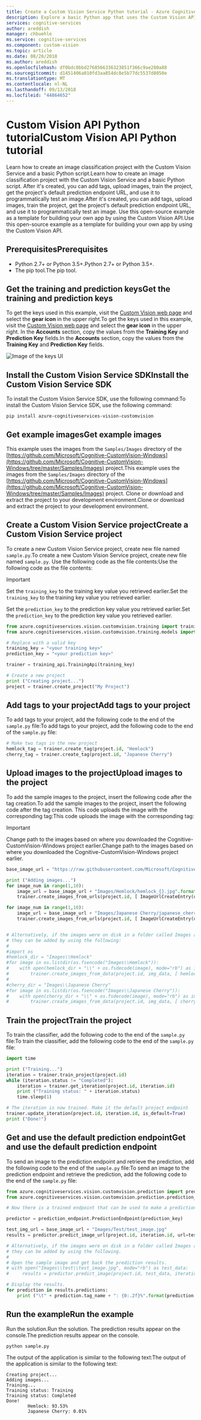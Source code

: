 ```yaml
---
title: Create a Custom Vision Service Python tutorial - Azure Cognitive Services | Microsoft Docs
description: Explore a basic Python app that uses the Custom Vision API in Microsoft Cognitive Services. Create a project, add tags, upload images, train your project, and make a prediction using the default endpoint.
services: cognitive-services
author: areddish
manager: chbuehle
ms.service: cognitive-services
ms.component: custom-vision
ms.topic: article
ms.date: 08/28/2018
ms.author: areddish
ms.openlocfilehash: df0bdc0bbd2768566336323851f366c9ae280a88
ms.sourcegitcommit: d1451406a010fd3aa854dc8e5b77dc5537d8050e
ms.translationtype: MT
ms.contentlocale: nl-NL
ms.lasthandoff: 09/13/2018
ms.locfileid: "44864652"
---
```

# <a name="custom-vision-api-python-tutorial"></a><span data-ttu-id="c1ea4-104">Custom Vision API Python tutorial</span><span class="sxs-lookup"><span data-stu-id="c1ea4-104">Custom Vision API Python tutorial</span></span>

<span data-ttu-id="c1ea4-105">Learn how to create an image classification project with the Custom Vision Service and a basic Python script.</span><span class="sxs-lookup"><span data-stu-id="c1ea4-105">Learn how to create an image classification project with the Custom Vision Service and a basic Python script.</span></span> <span data-ttu-id="c1ea4-106">After it's created, you can add tags, upload images, train the project, get the project's default prediction endpoint URL, and use it to programmatically test an image.</span><span class="sxs-lookup"><span data-stu-id="c1ea4-106">After it's created, you can add tags, upload images, train the project, get the project's default prediction endpoint URL, and use it to programmatically test an image.</span></span> <span data-ttu-id="c1ea4-107">Use this open-source example as a template for building your own app by using the Custom Vision API.</span><span class="sxs-lookup"><span data-stu-id="c1ea4-107">Use this open-source example as a template for building your own app by using the Custom Vision API.</span></span>



## <a name="prerequisites"></a><span data-ttu-id="c1ea4-108">Prerequisites</span><span class="sxs-lookup"><span data-stu-id="c1ea4-108">Prerequisites</span></span>

- <span data-ttu-id="c1ea4-109">Python 2.7+ or Python 3.5+.</span><span class="sxs-lookup"><span data-stu-id="c1ea4-109">Python 2.7+ or Python 3.5+.</span></span>
- <span data-ttu-id="c1ea4-110">The pip tool.</span><span class="sxs-lookup"><span data-stu-id="c1ea4-110">The pip tool.</span></span>

## <a name="get-the-training-and-prediction-keys"></a><span data-ttu-id="c1ea4-111">Get the training and prediction keys</span><span class="sxs-lookup"><span data-stu-id="c1ea4-111">Get the training and prediction keys</span></span>

<span data-ttu-id="c1ea4-112">To get the keys used in this example, visit the [Custom Vision web page](https://customvision.ai) and select the __gear icon__ in the upper right.</span><span class="sxs-lookup"><span data-stu-id="c1ea4-112">To get the keys used in this example, visit the [Custom Vision web page](https://customvision.ai) and select the __gear icon__ in the upper right.</span></span> <span data-ttu-id="c1ea4-113">In the __Accounts__ section, copy the values from the __Training Key__ and __Prediction Key__ fields.</span><span class="sxs-lookup"><span data-stu-id="c1ea4-113">In the __Accounts__ section, copy the values from the __Training Key__ and __Prediction Key__ fields.</span></span>

![Image of the keys UI](./media/python-tutorial/training-prediction-keys.png)

## <a name="install-the-custom-vision-service-sdk"></a><span data-ttu-id="c1ea4-115">Install the Custom Vision Service SDK</span><span class="sxs-lookup"><span data-stu-id="c1ea4-115">Install the Custom Vision Service SDK</span></span>

<span data-ttu-id="c1ea4-116">To install the Custom Vision Service SDK, use the following command:</span><span class="sxs-lookup"><span data-stu-id="c1ea4-116">To install the Custom Vision Service SDK, use the following command:</span></span>

```
pip install azure-cognitiveservices-vision-customvision
```

## <a name="get-example-images"></a><span data-ttu-id="c1ea4-117">Get example images</span><span class="sxs-lookup"><span data-stu-id="c1ea4-117">Get example images</span></span>

<span data-ttu-id="c1ea4-118">This example uses the images from the `Samples/Images` directory of the [https://github.com/Microsoft/Cognitive-CustomVision-Windows](https://github.com/Microsoft/Cognitive-CustomVision-Windows/tree/master/Samples/Images) project.</span><span class="sxs-lookup"><span data-stu-id="c1ea4-118">This example uses the images from the `Samples/Images` directory of the [https://github.com/Microsoft/Cognitive-CustomVision-Windows](https://github.com/Microsoft/Cognitive-CustomVision-Windows/tree/master/Samples/Images) project.</span></span> <span data-ttu-id="c1ea4-119">Clone or download and extract the project to your development environment.</span><span class="sxs-lookup"><span data-stu-id="c1ea4-119">Clone or download and extract the project to your development environment.</span></span>

## <a name="create-a-custom-vision-service-project"></a><span data-ttu-id="c1ea4-120">Create a Custom Vision Service project</span><span class="sxs-lookup"><span data-stu-id="c1ea4-120">Create a Custom Vision Service project</span></span>

<span data-ttu-id="c1ea4-121">To create a new Custom Vision Service project, create new file named `sample.py`.</span><span class="sxs-lookup"><span data-stu-id="c1ea4-121">To create a new Custom Vision Service project, create new file named `sample.py`.</span></span> <span data-ttu-id="c1ea4-122">Use the following code as the file contents:</span><span class="sxs-lookup"><span data-stu-id="c1ea4-122">Use the following code as the file contents:</span></span>

> [!IMPORTANT]
> <span data-ttu-id="c1ea4-123">Set the `training_key` to the training key value you retrieved earlier.</span><span class="sxs-lookup"><span data-stu-id="c1ea4-123">Set the `training_key` to the training key value you retrieved earlier.</span></span>
>
> <span data-ttu-id="c1ea4-124">Set the `prediction_key` to the prediction key value you retrieved earlier.</span><span class="sxs-lookup"><span data-stu-id="c1ea4-124">Set the `prediction_key` to the prediction key value you retrieved earlier.</span></span>

```python
from azure.cognitiveservices.vision.customvision.training import training_api
from azure.cognitiveservices.vision.customvision.training.models import ImageUrlCreateEntry

# Replace with a valid key
training_key = "<your training key>"
prediction_key = "<your prediction key>"

trainer = training_api.TrainingApi(training_key)

# Create a new project
print ("Creating project...")
project = trainer.create_project("My Project")
```

## <a name="add-tags-to-your-project"></a><span data-ttu-id="c1ea4-125">Add tags to your project</span><span class="sxs-lookup"><span data-stu-id="c1ea4-125">Add tags to your project</span></span>

<span data-ttu-id="c1ea4-126">To add tags to your project, add the following code to the end of the `sample.py` file:</span><span class="sxs-lookup"><span data-stu-id="c1ea4-126">To add tags to your project, add the following code to the end of the `sample.py` file:</span></span>

```python
# Make two tags in the new project
hemlock_tag = trainer.create_tag(project.id, "Hemlock")
cherry_tag = trainer.create_tag(project.id, "Japanese Cherry")
```

## <a name="upload-images-to-the-project"></a><span data-ttu-id="c1ea4-127">Upload images to the project</span><span class="sxs-lookup"><span data-stu-id="c1ea4-127">Upload images to the project</span></span>

<span data-ttu-id="c1ea4-128">To add the sample images to the project, insert the following code after the tag creation.</span><span class="sxs-lookup"><span data-stu-id="c1ea4-128">To add the sample images to the project, insert the following code after the tag creation.</span></span> <span data-ttu-id="c1ea4-129">This code uploads the image with the corresponding tag:</span><span class="sxs-lookup"><span data-stu-id="c1ea4-129">This code uploads the image with the corresponding tag:</span></span>

> [!IMPORTANT]
>
> <span data-ttu-id="c1ea4-130">Change path to the images based on where you downloaded the Cognitive-CustomVision-Windows project earlier.</span><span class="sxs-lookup"><span data-stu-id="c1ea4-130">Change path to the images based on where you downloaded the Cognitive-CustomVision-Windows project earlier.</span></span>

```python
base_image_url = "https://raw.githubusercontent.com/Microsoft/Cognitive-CustomVision-Windows/master/Samples/"

print ("Adding images...")
for image_num in range(1,10):
    image_url = base_image_url + "Images/Hemlock/hemlock_{}.jpg".format(image_num)
    trainer.create_images_from_urls(project.id, [ ImageUrlCreateEntry(url=image_url, tag_ids=[ hemlock_tag.id ] ) ])

for image_num in range(1,10):
    image_url = base_image_url + "Images/Japanese Cherry/japanese_cherry_{}.jpg".format(image_num)
    trainer.create_images_from_urls(project.id, [ ImageUrlCreateEntry(url=image_url, tag_ids=[ cherry_tag.id ] ) ])


# Alternatively, if the images were on disk in a folder called Images alongside the sample.py, then
# they can be added by using the following:
#
#import os
#hemlock_dir = "Images\\Hemlock"
#for image in os.listdir(os.fsencode("Images\\Hemlock")):
#    with open(hemlock_dir + "\\" + os.fsdecode(image), mode="rb") as img_data: 
#        trainer.create_images_from_data(project.id, img_data, [ hemlock_tag.id ])
#
#cherry_dir = "Images\\Japanese Cherry"
#for image in os.listdir(os.fsencode("Images\\Japanese Cherry")):
#    with open(cherry_dir + "\\" + os.fsdecode(image), mode="rb") as img_data: 
#        trainer.create_images_from_data(project.id, img_data, [ cherry_tag.id ])
```

## <a name="train-the-project"></a><span data-ttu-id="c1ea4-131">Train the project</span><span class="sxs-lookup"><span data-stu-id="c1ea4-131">Train the project</span></span>

<span data-ttu-id="c1ea4-132">To train the classifier, add the following code to the end of the `sample.py` file:</span><span class="sxs-lookup"><span data-stu-id="c1ea4-132">To train the classifier, add the following code to the end of the `sample.py` file:</span></span>

```python
import time

print ("Training...")
iteration = trainer.train_project(project.id)
while (iteration.status != "Completed"):
    iteration = trainer.get_iteration(project.id, iteration.id)
    print ("Training status: " + iteration.status)
    time.sleep(1)

# The iteration is now trained. Make it the default project endpoint
trainer.update_iteration(project.id, iteration.id, is_default=True)
print ("Done!")
```

## <a name="get-and-use-the-default-prediction-endpoint"></a><span data-ttu-id="c1ea4-133">Get and use the default prediction endpoint</span><span class="sxs-lookup"><span data-stu-id="c1ea4-133">Get and use the default prediction endpoint</span></span>

<span data-ttu-id="c1ea4-134">To send an image to the prediction endpoint and retrieve the prediction, add the following code to the end of the `sample.py` file:</span><span class="sxs-lookup"><span data-stu-id="c1ea4-134">To send an image to the prediction endpoint and retrieve the prediction, add the following code to the end of the `sample.py` file:</span></span>

```python
from azure.cognitiveservices.vision.customvision.prediction import prediction_endpoint
from azure.cognitiveservices.vision.customvision.prediction.prediction_endpoint import models

# Now there is a trained endpoint that can be used to make a prediction

predictor = prediction_endpoint.PredictionEndpoint(prediction_key)

test_img_url = base_image_url + "Images/Test/test_image.jpg"
results = predictor.predict_image_url(project.id, iteration.id, url=test_img_url)

# Alternatively, if the images were on disk in a folder called Images alongside the sample.py, then
# they can be added by using the following.
#
# Open the sample image and get back the prediction results.
# with open("Images\\test\\test_image.jpg", mode="rb") as test_data:
#     results = predictor.predict_image(project.id, test_data, iteration.id)

# Display the results.
for prediction in results.predictions:
    print ("\t" + prediction.tag_name + ": {0:.2f}%".format(prediction.probability * 100))
```

## <a name="run-the-example"></a><span data-ttu-id="c1ea4-135">Run the example</span><span class="sxs-lookup"><span data-stu-id="c1ea4-135">Run the example</span></span>

<span data-ttu-id="c1ea4-136">Run the solution.</span><span class="sxs-lookup"><span data-stu-id="c1ea4-136">Run the solution.</span></span> <span data-ttu-id="c1ea4-137">The prediction results appear on the console.</span><span class="sxs-lookup"><span data-stu-id="c1ea4-137">The prediction results appear on the console.</span></span>

```
python sample.py
```

<span data-ttu-id="c1ea4-138">The output of the application is similar to the following text:</span><span class="sxs-lookup"><span data-stu-id="c1ea4-138">The output of the application is similar to the following text:</span></span>

```
Creating project...
Adding images...
Training...
Training status: Training
Training status: Completed
Done!
        Hemlock: 93.53%
        Japanese Cherry: 0.01%
```